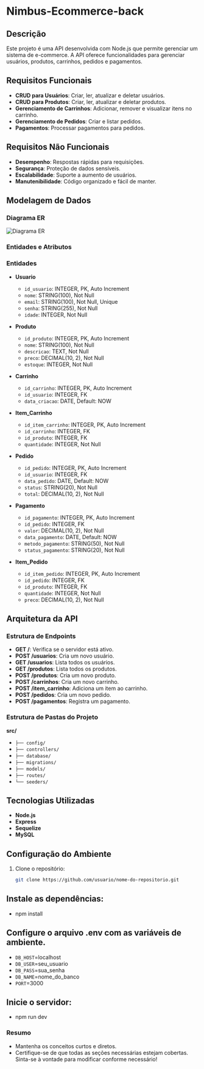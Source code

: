 ﻿# Nimbus-Ecommerce-back

## Descrição
Este projeto é uma API desenvolvida com Node.js que permite gerenciar um sistema de e-commerce. A API oferece funcionalidades para gerenciar usuários, produtos, carrinhos, pedidos e pagamentos.

## Requisitos Funcionais

- **CRUD para Usuários**: Criar, ler, atualizar e deletar usuários.
- **CRUD para Produtos**: Criar, ler, atualizar e deletar produtos.
- **Gerenciamento de Carrinhos**: Adicionar, remover e visualizar itens no carrinho.
- **Gerenciamento de Pedidos**: Criar e listar pedidos.
- **Pagamentos**: Processar pagamentos para pedidos.

## Requisitos Não Funcionais

- **Desempenho**: Respostas rápidas para requisições.
- **Segurança**: Proteção de dados sensíveis.
- **Escalabilidade**: Suporte a aumento de usuários.
- **Manutenibilidade**: Código organizado e fácil de manter.

## Modelagem de Dados

### Diagrama ER

![Diagrama ER](caminho/para/o/diagrama.png)

### Entidades e Atributos

### Entidades

- **Usuario**
  - `id_usuario`: INTEGER, PK, Auto Increment
  - `nome`: STRING(100), Not Null
  - `email`: STRING(100), Not Null, Unique
  - `senha`: STRING(255), Not Null
  - `idade`: INTEGER, Not Null

- **Produto**
  - `id_produto`: INTEGER, PK, Auto Increment
  - `nome`: STRING(100), Not Null
  - `descricao`: TEXT, Not Null
  - `preco`: DECIMAL(10, 2), Not Null
  - `estoque`: INTEGER, Not Null

- **Carrinho**
  - `id_carrinho`: INTEGER, PK, Auto Increment
  - `id_usuario`: INTEGER, FK
  - `data_criacao`: DATE, Default: NOW

- **Item_Carrinho**
  - `id_item_carrinho`: INTEGER, PK, Auto Increment
  - `id_carrinho`: INTEGER, FK
  - `id_produto`: INTEGER, FK
  - `quantidade`: INTEGER, Not Null

- **Pedido**
  - `id_pedido`: INTEGER, PK, Auto Increment
  - `id_usuario`: INTEGER, FK
  - `data_pedido`: DATE, Default: NOW
  - `status`: STRING(20), Not Null
  - `total`: DECIMAL(10, 2), Not Null

- **Pagamento**
  - `id_pagamento`: INTEGER, PK, Auto Increment
  - `id_pedido`: INTEGER, FK
  - `valor`: DECIMAL(10, 2), Not Null
  - `data_pagamento`: DATE, Default: NOW
  - `metodo_pagamento`: STRING(50), Not Null
  - `status_pagamento`: STRING(20), Not Null

- **Item_Pedido**
  - `id_item_pedido`: INTEGER, PK, Auto Increment
  - `id_pedido`: INTEGER, FK
  - `id_produto`: INTEGER, FK
  - `quantidade`: INTEGER, Not Null
  - `preco`: DECIMAL(10, 2), Not Null


## Arquitetura da API

### Estrutura de Endpoints

- **GET /**: Verifica se o servidor está ativo.
- **POST /usuarios**: Cria um novo usuário.
- **GET /usuarios**: Lista todos os usuários.
- **GET /produtos**: Lista todos os produtos.
- **POST /produtos**: Cria um novo produto.
- **POST /carrinhos**: Cria um novo carrinho.
- **POST /item_carrinho**: Adiciona um item ao carrinho.
- **POST /pedidos**: Cria um novo pedido.
- **POST /pagamentos**: Registra um pagamento.

### Estrutura de Pastas do Projeto

**src/**
  - `├── config/`
  - `├── controllers/`
  - `├── database/`
  - `├── migrations/` 
  - `├── models/`
  - `├── routes/`
  - `└── seeders/`

## Tecnologias Utilizadas

- **Node.js**
- **Express**
- **Sequelize**
- **MySQL**

## Configuração do Ambiente

1. Clone o repositório:
   ```bash
   git clone https://github.com/usuario/nome-do-repositorio.git

## Instale as dependências:
- npm install

## Configure o arquivo .env com as variáveis de ambiente.

- `DB_HOST`=localhost
- `DB_USER`=seu_usuario
- `DB_PASS`=sua_senha
- `DB_NAME`=nome_do_banco
- `PORT`=3000

## Inicie o servidor:
- npm run dev


### Resumo
- Mantenha os conceitos curtos e diretos.
- Certifique-se de que todas as seções necessárias estejam cobertas. Sinta-se à vontade para modificar conforme necessário!
